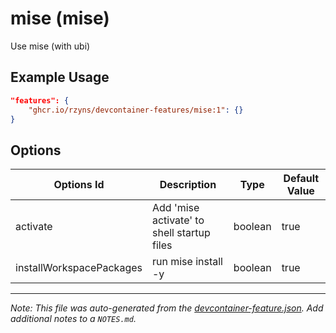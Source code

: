 
# mise (mise)

Use mise (with ubi)

## Example Usage

```json
"features": {
    "ghcr.io/rzyns/devcontainer-features/mise:1": {}
}
```

## Options

| Options Id | Description | Type | Default Value |
|-----|-----|-----|-----|
| activate | Add 'mise activate' to shell startup files | boolean | true |
| installWorkspacePackages | run mise install -y | boolean | true |
---

_Note: This file was auto-generated from the [devcontainer-feature.json](https://github.com/rzyns/devcontainer-features/blob/main/src/mise/devcontainer-feature.json).  Add additional notes to a `NOTES.md`._
